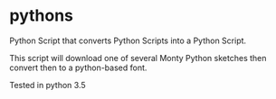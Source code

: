 # pythons
Python Script that converts Python Scripts into a Python Script. 

This script will download one of several Monty Python sketches then convert then to a python-based font. 

Tested in python 3.5
